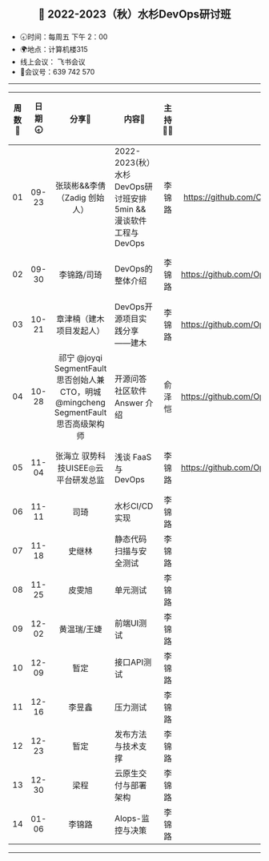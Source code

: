 ## <p align="center">🍁 2022-2023（秋）水杉DevOps研讨班</p>

- 🕣时间：每周五 下午 2：00
- 🌍地点：计算机楼315
- 线上会议： 飞书会议
- 📠会议号：639 742 570


****


| 周数📆 | 日期🕣 | 分享🙋  | 内容📒                                                        | 主持💂‍♂️ |                          关联 Issue                          |视频链接|
| :---: | :---: | :----: | ------------------------------------------------------------ | :----: | :----------------------------------------------------------: |:----------------------------------------------------------: |
|  01   | 09-23 |张琰彬&&李倩（Zadig 创始人） | 2022-2023(秋） 水杉DevOps研讨班安排 5min &&    漫谈软件工程与DevOps                            |  李锦路 | https://github.com/OpenEduTech/EduTechResearch/issues/6 | [B站链接](https://www.bilibili.com/video/BV1QY4y1N7PC/?spm_id_from=333.999.0.0)|  
|  02   | 09-30 | 李锦路/司琦  | DevOps的整体介绍 | 李锦路 | https://github.com/OpenEduTech/EduTechResearch/issues/18 | [B站链接](https://www.bilibili.com/video/BV1ve411L7hy/?spm_id_from=333.999.0.0&vd_source=6c5ad27413b620c3b977f82a66892897) |
|  03   | 10-21 | 章津楠（建木项目发起人） |  DevOps开源项目实践分享——建木 | 李锦路  | https://github.com/OpenEduTech/EduTechResearch/issues/22 | [B站链接](https://www.bilibili.com/video/BV1TG411L7d1) |
|  04   | 10-28 | 祁宁 @joyqi SegmentFault 思否创始人兼 CTO，明城 @mingcheng SegmentFault 思否高级架构师 |  开源问答社区软件 Answer 介绍 | 俞泽恺 | https://github.com/OpenEduTech/EduTechResearch/issues/24 |[B站链接](https://www.bilibili.com/video/BV1rP4y1S7em/?spm_id_from=333.999.0.0) |
|  05   | 11-04 | 张海立 驭势科技UISEE◎云平台研发总监 |  浅谈 FaaS 与 DevOps  | 李锦路 | https://github.com/OpenEduTech/EduTechResearch/issues/27 |[B站链接](https://www.bilibili.com/video/BV1R24y1f7fC/?spm_id_from=333.999.0.0) |
|  06   | 11-11 | 司琦 |  水杉CI/CD 实现  | 李锦路 |  | |
| 07 | 11-18 | 史继林 | 静态代码扫描与安全测试 | 李锦路 | | |
| 08 | 11-25| 皮雯旭 | 单元测试 | 李锦路 |  | |
| 09 | 12-02| 黄温瑞/王婕 | 前端UI测试 | 李锦路 |  | |
| 10 | 12-09 |暂定 | 接口API测试 |李锦路 |  | |
| 11 | 12-16| 李昱鑫| 压力测试 |李锦路 |  | |
| 12 | 12-23 | 暂定| 发布方法与技术支撑 |李锦路  |  | |
| 13 | 12-30 | 梁程| 云原生交付与部署架构 | 李锦路 |  | |
| 14 | 01-06 | 李锦路| AIops-监控与决策 | 李锦路 |  | |

****


